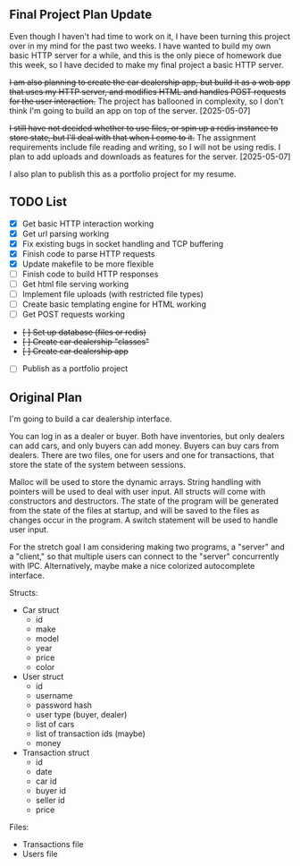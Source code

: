 ## Final Project Plan Update
Even though I haven't had time to work on it, I have been turning this project over in my mind for the past two weeks. I have wanted to build my own basic HTTP server for a while, and this is the only piece of homework due this week, so I have decided to make my final project a basic HTTP server.

~~I am also planning to create the car dealership app, but build it as a web app that uses my HTTP server, and modifies HTML and handles POST requests for the user interaction.~~
The project has ballooned in complexity, so I don't think I'm going to build an app on top of the server. [2025-05-07]

~~I still have not decided whether to use files, or spin up a redis instance to store state, but I'll deal with that when I come to it.~~
The assignment requirements include file reading and writing, so I will not be using redis. I plan to add uploads and downloads as features for the server. [2025-05-07]

I also plan to publish this as a portfolio project for my resume.

## TODO List
- [x] Get basic HTTP interaction working
- [x] Get url parsing working
- [x] Fix existing bugs in socket handling and TCP buffering
- [x] Finish code to parse HTTP requests
- [x] Update makefile to be more flexible
- [ ] Finish code to build HTTP responses
- [ ] Get html file serving working
- [ ] Implement file uploads (with restricted file types)
- [ ] Create basic templating engine for HTML working
- [ ] Get POST requests working
- ~~[ ] Set up database (files or redis)~~
- ~~[ ] Create car dealership "classes"~~
- ~~[ ] Create car dealership app~~
- [ ] Publish as a portfolio project



## Original Plan
I'm going to build a car dealership interface.

You can log in as a dealer or buyer. Both have inventories, but only dealers can add cars, and only buyers can add money. Buyers can buy cars from dealers. There are two files, one for users and one for transactions, that store the state of the system between sessions.

Malloc will be used to store the dynamic arrays. String handling with pointers will be used to deal with user input. All structs will come with constructors and destructors. The state of the program will be generated from the state of the files at startup, and will be saved to the files as changes occur in the program. A switch statement will be used to handle user input.

For the stretch goal I am considering making two programs, a "server" and a "client," so that multiple users can connect to the "server" concurrently with IPC. Alternatively, maybe make a nice colorized autocomplete interface.

Structs:
- Car struct
    - id
    - make
    - model
    - year
    - price
    - color
- User struct
    - id
    - username
    - password hash
    - user type (buyer, dealer)
    - list of cars
    - list of transaction ids (maybe)
    - money
- Transaction struct
    - id
    - date
    - car id
    - buyer id
    - seller id
    - price

Files:
- Transactions file
- Users file
